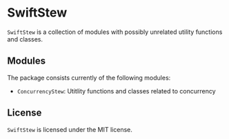 # SwiftStew
`SwiftStew` is a collection of modules with possibly unrelated utility functions and classes. 

## Modules
The package consists currently of the following modules:

- `ConcurrencyStew`: Utitlity functions and classes related to concurrency

## License
`SwiftStew` is licensed under the MIT license.
